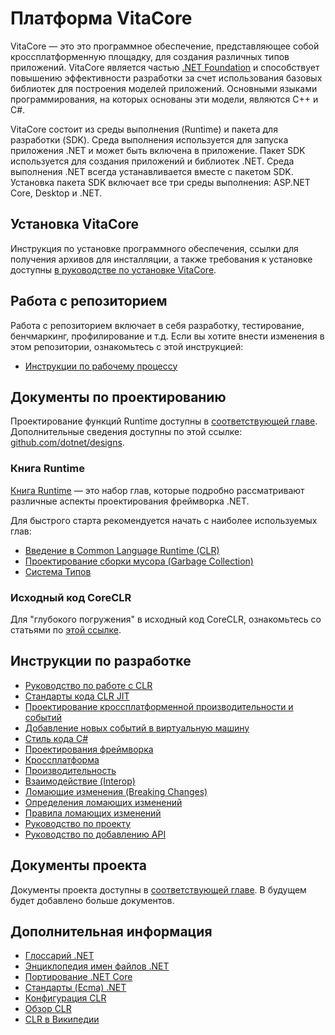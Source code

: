 # Платформа VitaCore

VitaCore — это это программное обеспечение, представляющее собой
кроссплатформенную площадку, для создания различных типов приложений. VitaCore является частью [.NET Foundation](https://learn.microsoft.com/dotnet/core/) и способствует повышению эффективности разработки за счет использования базовых библиотек для построения моделей приложений. Основными языками программирования, на которых основаны эти модели, являются C++ и C#.

VitaCore состоит из среды выполнения (Runtime) и пакета для разработки
(SDK). Среда выполнения используется для запуска приложения .NET и может быть
включена в приложение. Пакет SDK используется для создания приложений и библиотек
.NET. Среда выполнения .NET всегда устанавливается вместе с пакетом SDK.
Установка пакета SDK включает все три среды выполнения: ASP.NET Core, Desktop и
.NET.

## Установка VitaCore

Инструкция по установке программного обеспечения, ссылки для получения архивов для инсталляции, а также требования к установке доступны [в руководстве по установке VitaCore](https://drive.google.com/file/d/1fxfn0LoQHp54wtgxjSnMeovps8gtttAD/view?usp=sharing).

## Работа с репозиторием

Работа с репозиторием включает в себя разработку, тестирование, бенчмаркинг, профилирование и т.д.
Если вы хотите внести изменения в этом репозитории, ознакомьтесь с этой инструкцией:

-   [Инструкции по рабочему процессу](workflow/README.md)

## Документы по проектированию

Проектирование функций Runtime доступны в [соответствующей главе](design/features/).
Дополнительные сведения доступны по этой ссылке: [github.com/dotnet/designs](https://github.com/dotnet/designs).

### Книга Runtime

[Книга Runtime](design/coreclr/botr/README.md) — это набор глав, которые подробно рассматривают различные аспекты проектирования фреймворка .NET.

Для быстрого старта рекомендуется начать с наиболее используемых глав:

-   [Введение в Common Language Runtime (CLR)](design/coreclr/botr/intro-to-clr.md)
-   [Проектирование сборки мусора (Garbage Collection)](design/coreclr/botr/garbage-collection.md)
-   [Система Типов](design/coreclr/botr/type-system.md)

### Исходный код CoreCLR

Для "глубокого погружения" в исходный код CoreCLR, ознакомьтесь со статьями по [этой ссылке](deep-dive-blog-posts.md).

## Инструкции по разработке

-   [Руководство по работе с CLR](coding-guidelines/clr-code-guide.md)
-   [Стандарты кода CLR JIT](coding-guidelines/clr-jit-coding-conventions.md)
-   [Проектирование кроссплатформенной производительности и событий](coding-guidelines/cross-platform-performance-and-eventing.md)
-   [Добавление новых событий в виртуальную машину](coding-guidelines/EventLogging.md)
-   [Стиль кода C#](coding-guidelines/coding-style.md)
-   [Проектирования фреймворка](coding-guidelines/framework-design-guidelines-digest.md)
-   [Кроссплатформа](coding-guidelines/cross-platform-guidelines.md)
-   [Производительность](coding-guidelines/performance-guidelines.md)
-   [Взаимодействие (Interop)](coding-guidelines/interop-guidelines.md)
-   [Ломающие изменения (Breaking Changes)](coding-guidelines/breaking-changes.md)
-   [Определения ломающих изменений](coding-guidelines/breaking-change-definitions.md)
-   [Правила ломающих изменений](coding-guidelines/breaking-change-rules.md)
-   [Руководство по проекту](coding-guidelines/project-guidelines.md)
-   [Руководство по добавлению API](coding-guidelines/adding-api-guidelines.md)

## Документы проекта

Документы проекта доступны в [соответствующей главе](project/). В будущем будет добавлено больше документов.

## Дополнительная информация

-   [Глоссарий .NET](project/glossary.md)
-   [Энциклопедия имен файлов .NET](project/dotnet-filenames.md)
-   [Портирование .NET Core](https://learn.microsoft.com/dotnet/standard/analyzers/portability-analyzer)
-   [Стандарты (Ecma) .NET](project/dotnet-standards.md)
-   [Конфигурация CLR](../src/coreclr/inc/clrconfigvalues.h)
-   [Обзор CLR](https://learn.microsoft.com/dotnet/standard/clr)
-   [CLR в Википедии](https://ru.wikipedia.org/wiki/Common_Language_Runtime)
